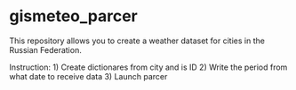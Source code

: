 # gismeteo_parcer

This repository allows you to create a weather dataset for cities in the Russian Federation.

Instruction:
    1) Create dictionares from city and is ID
    2) Write the period from what date to receive data
    3) Launch parcer
